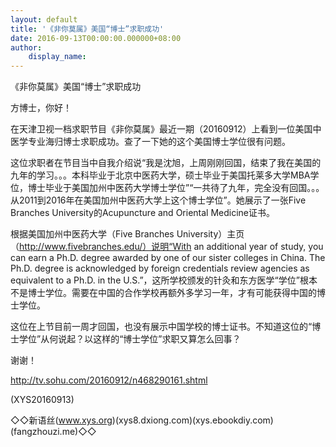 ```yaml
---
layout: default
title: '《非你莫属》美国“博士”求职成功'
date: 2016-09-13T00:00:00.000000+08:00
author:
    display_name: 
---
```


《非你莫属》美国“博士”求职成功

方博士，你好！

在天津卫视一档求职节目《非你莫属》最近一期（20160912）上看到一位美国中医学专业海归博士求职成功。查了一下她的这个美国博士学位很有问题。

这位求职者在节目当中自我介绍说“我是沈旭，上周刚刚回国，结束了我在美国的九年的学习。。。本科毕业于北京中医药大学，硕士毕业于美国托莱多大学MBA学位，博士毕业于美国加州中医药大学博士学位”“一共待了九年，完全没有回国。。。从2011到2016年在美国加州中医药大学上这个博士学位”。她展示了一张Five Branches University的Acupuncture and Oriental Medicine证书。

根据美国加州中医药大学（Five Branches University）主页（http://www.fivebranches.edu/）说明“With an additional year of study, you can earn a Ph.D. degree awarded by one of our sister colleges in China. The Ph.D. degree is acknowledged by foreign credentials review agencies as equivalent to a Ph.D. in the U.S.”，这所学校颁发的针灸和东方医学“学位”根本不是博士学位。需要在中国的合作学校再额外多学习一年，才有可能获得中国的博士学位。

这位在上节目前一周才回国，也没有展示中国学校的博士证书。不知道这位的“博士学位”从何说起？以这样的“博士学位”求职又算怎么回事？

谢谢！

http://tv.sohu.com/20160912/n468290161.shtml

(XYS20160913)

◇◇新语丝(www.xys.org)(xys8.dxiong.com)(xys.ebookdiy.com)(fangzhouzi.me)◇◇

